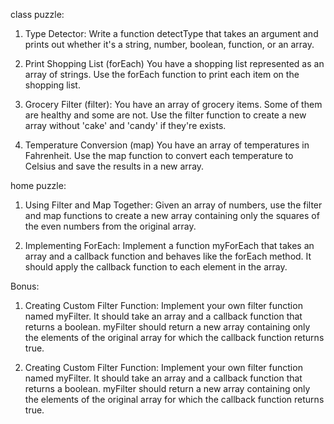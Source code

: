 class puzzle:
1. Type Detector:
Write a function detectType that takes an argument and prints out whether it's a string, number, boolean, function, or an array.

2. Print Shopping List (forEach)
You have a shopping list represented as an array of strings. Use the forEach function to print each item on the shopping list.

3. Grocery Filter (filter): 
You have an array of grocery items. Some of them are healthy and some are not. Use the filter function to create a new array without 'cake' and 'candy' if they're exists.

4. Temperature Conversion (map)
You have an array of temperatures in Fahrenheit. Use the map function to convert each temperature to Celsius and save the results in a new array.


home puzzle:

1. Using Filter and Map Together:
Given an array of numbers, use the filter and map functions to create a new array containing only the squares of the even numbers from the original array.

2. Implementing ForEach:
Implement a function myForEach that takes an array and a callback function and behaves like the forEach method. It should apply the callback function to each element in the array.

Bonus:
1. Creating Custom Filter Function:
Implement your own filter function named myFilter. It should take an array and a callback function that returns a boolean. myFilter should return a new array containing only the elements of the original array for which the callback function returns true.

2. Creating Custom Filter Function:
Implement your own filter function named myFilter. It should take an array and a callback function that returns a boolean. myFilter should return a new array containing only the elements of the original array for which the callback function returns true.
